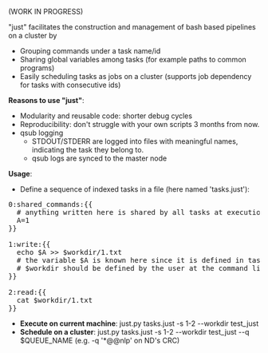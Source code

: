 (WORK IN PROGRESS)

"just" facilitates the construction and management of bash based pipelines on a cluster by 
* Grouping commands under a task name/id
* Sharing global variables among tasks (for example paths to common programs)
* Easily scheduling tasks as jobs on a cluster (supports job dependency for tasks with consecutive ids)

<b>Reasons to use "just"</b>:
* Modularity and reusable code: shorter debug cycles
* Reproducibility: don't struggle with your own scripts 3 months from now.
* qsub logging
  * STDOUT/STDERR are logged into files with meaningful names, indicating the task they belong to.
  * qsub logs are synced to the master node
 


<b>Usage</b>:
* Define a sequence of indexed tasks in a file (here named 'tasks.just'):

<pre>
0:shared_commands:{{
  # anything written here is shared by all tasks at execution time.
  A=1
}}

1:write:{{
  echo $A >> $workdir/1.txt 
  # the variable $A is known here since it is defined in task 0
  # $workdir should be defined by the user at the command line
}}

2:read:{{
  cat $workdir/1.txt
}}
</pre>

* <b>Execute on current machine</b>: just.py tasks.just -s 1-2 --workdir test_just
* <b>Schedule on a cluster</b>: just.py tasks.just -s 1-2 --workdir test_just --q $QUEUE_NAME (e.g. -q '*@@nlp' on ND's CRC)
